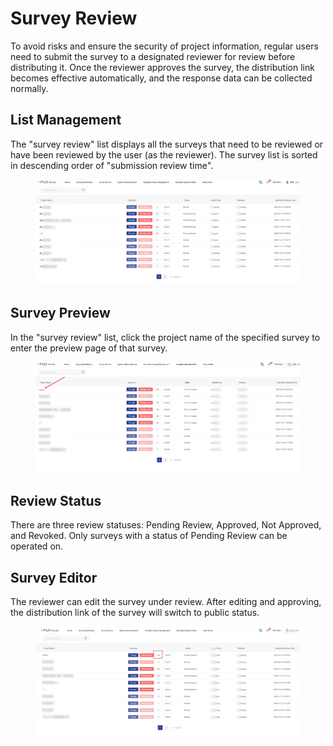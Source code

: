# Survey Review

To avoid risks and ensure the security of project information, regular users need to submit the survey to a designated reviewer for review before distributing it. Once the reviewer approves the survey, the distribution link becomes effective automatically, and the response data can be collected normally.

## List Management

&#x20;The "survey review" list displays all the surveys that need to be reviewed or have been reviewed by the user (as the reviewer). The survey list is sorted in descending order of "submission review time".

<figure><img src="../../.gitbook/assets/image (4).png" alt=""><figcaption></figcaption></figure>

## Survey Preview&#x20;

In the "survey review" list, click the project name of the specified survey to enter the preview page of that survey.

<figure><img src="../../.gitbook/assets/image (5).png" alt=""><figcaption></figcaption></figure>

## Review Status&#x20;

There are three review statuses: Pending Review, Approved, Not Approved, and Revoked. Only surveys with a status of Pending Review can be operated on.

## Survey Editor

The reviewer can edit the survey under review. After editing and approving, the distribution link of the survey will switch to public status.

<figure><img src="../../.gitbook/assets/image (6).png" alt=""><figcaption></figcaption></figure>

